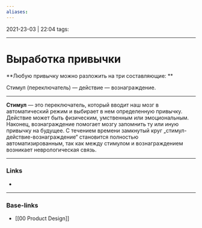 ```yaml
---
aliases:
---
```

2021-23-03 | 22:04
tags: 
___

# Выработка привычки

**Любую привычку можно разложить на три составляющие: **

Cтимул (переключатель) — действие — вознаграждение.

---

**Стимул** — это переключатель, который вводит наш мозг в автоматический режим и выбирает в нем определенную привычку. Действие может быть физическим, умственным или эмоциональным. Наконец, вознаграждение помогает мозгу запомнить ту или иную привычку на будущее. С течением времени замкнутый круг „стимул-действие-вознаграждение“ становится полностью автоматизированным, так как между стимулом и вознаграждением возникает неврологическая связь.


___
### Links
- 

___
### Base-links
- [[00 Product Design]]

